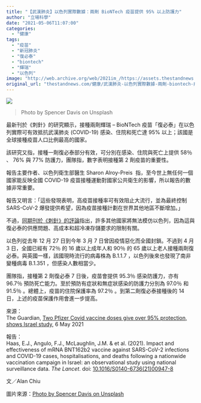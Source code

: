 ```yaml
---
title: "【武漢肺炎】以色列實際數據：兩劑 BioNTech 疫苗提供 95% 以上防護力"
author: "立場科學"
date: "2021-05-06T11:07:00"
categories:
  - "健康"
tags:
  - "疫苗"
  - "新冠肺炎"
  - "復必泰"
  - "biontech"
  - "輝瑞"
  - "以色列"
image: "http://web.archive.org/web/2021im_/https://assets.thestandnews.com/media/photos/spencer-davis-rxTTNlar62o-unsplash_WpRAw.jpg"
original_url: "thestandnews.com/健康/武漢肺炎-以色列實際數據-兩劑-biontech-疫苗提供-95-以上防護力"
---
```

![](http://web.archive.org/web/2021im_/https://assets.thestandnews.com/media/photos/spencer-davis-rxTTNlar62o-unsplash_WpRAw.jpg)
> Photo by Spencer Davis on Unsplash

最新刊於《刺針》的研究顯示，接種兩劑輝瑞 – BioNTech 疫苗「復必泰」在以色列實際可有效抵抗武漢肺炎 (COVID-19) 感染、住院和死亡達 95% 以上；該國是全球接種疫苗人口比例最高的國家。

該研究又指，接種一劑復必泰部分有效，可分別在感染、住院與死亡上提供 58％ 、 76% 與 77% 防護力，團隊指，數字表明接種第 2 劑疫苗的重要性。

報告主要作者、以色列衛生部醫生 Sharon Alroy-Preis  指，至今世上無任何一個國家能反映全國 COVID-19 疫苗接種運動對國家公共衛生的影響，所以報告的數據非常重要。

報告又明言：「這些發現表明，高疫苗接種率可有效阻止大流行，並為最終控制 SARS-CoV-2 爆發提供希望，因為疫苗接種計劃在世界其他地區不斷增加。」

不過，[同期刊於《刺針》的評論](http://web.archive.org/web/20211229132328/https://www.thelancet.com/journals/lancet/article/PIIS0140-6736(21)01018-7/fulltext)指出，許多其他國家將無法模仿以色列，因為這與復必泰的供應問題、高成本和超冷凍存儲要求的限制有關。

以色列從去年 12 月 27 日到今年 3 月 7 日曾因疫情惡化而全國封鎖。不過到 4 月 3 日，全國已經有 72％ 的 16 歲以上成年人和 90％ 的 65 歲以上老人接種兩劑復必泰。與英國一樣，該國現時流行的病毒株為 B.1.1.7 ，以色列後來也發現了南非變種病毒 B.1.351 ，但感染人數相當少。

團隊指，接種第 2 劑復必泰 7 日後，疫苗會提供 95.3％ 感染防護力，亦有 96.7％ 預防死亡能力。至於預防有症狀和無症狀感染的防護力分別為 97.0％ 和 91.5％ 。總體上，疫苗的住院保護率為 97.2％ 。到第二劑復必泰接種後的 14 日，上述的疫苗保護作用會進一步提高。

來源：  
The Guardian, [Two Pfizer Covid vaccine doses give over 95% protection, shows Israel study](http://web.archive.org/web/20211229132328/https://www.theguardian.com/world/2021/may/05/two-pfizer-covid-vaccine-doses-give-over-95-protection-shows-israel-study), 6 May 2021

報告：  
Haas, E.J., Angulo, F.J., McLaughlin, J.M. & et al. (2021). Impact and effectiveness of mRNA BNT162b2 vaccine against SARS-CoV-2 infections and COVID-19 cases, hospitalisations, and deaths following a nationwide vaccination campaign in Israel: an observational study using national surveillance data. _The Lancet_. doi: [10.1016/S0140-6736(21)00947-8](http://web.archive.org/web/20211229132328/https://www.thelancet.com/journals/lancet/article/PIIS0140-6736(21)00947-8/fulltext)

文／Alan Chiu

圖片來源：[Photo by Spencer Davis on Unsplash](http://web.archive.org/web/20211229132328/https://unsplash.com/photos/rxTTNlar62o)